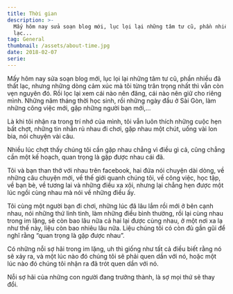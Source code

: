 ```yaml
---
title: Thời gian
description: >-
  Mấy hôm nay sửa soạn blog mới, lục lọi lại những tâm tư cũ, phần nhiều đã thất
  lạc...
tag: General
thumbnail: /assets/about-time.jpg
date: 2018-02-07
serie:
---
```


Mấy hôm nay sửa soạn blog mới, lục lọi lại những tâm tư cũ, phần nhiều đã thất lạc, nhưng những dòng cảm xúc mà tôi từng trân trọng nhất thì vẫn còn vẹn nguyên đó. Rồi lọc lại xem cái nào nên đăng, cái nào nên giữ cho riêng mình. Những năm tháng thời học sinh, rồi những ngày đầu ở Sài Gòn, làm những công việc mới, gặp những người bạn mới,…

Là khi tôi nhận ra trong trí nhớ của mình, tôi vẫn luôn thích những cuộc hẹn bất chợt, những tin nhắn rủ nhau đi chơi, gặp nhau một chút, uống vài lon bia, nói chuyện vài câu.

Nhiều lúc chợt thấy chúng tôi cần gặp nhau chẳng vì điều gì cả, cũng chẳng cần một kế hoạch, quan trọng là gặp được nhau cái đã.

Tôi và bạn than thở với nhau trên facebook, hai đứa nói chuyện dài dòng, về những câu chuyện mới, về thế giới quanh chúng tôi, về công việc, học tập, về bạn bè, về tương lai và những điều xa xôi, nhưng lại chẳng hẹn được một lúc ngồi cùng nhau mà nói về những điều ấy.

Tôi cùng một người bạn đi chơi, những lúc đã lâu lắm rồi mới ở bên cạnh nhau, nói những thứ linh tinh, làm những điều bình thường, rồi lại cùng nhau trong im lặng, sẽ còn bao lâu nữa cả hai lại được cùng nhau, ở một nơi xa lạ như thế này, liệu còn bao nhiêu lâu nữa. Liệu chúng tôi có còn đủ gần gũi để nghĩ rằng “quan trọng là gặp được nhau”.

Có những nỗi sợ hãi trong im lặng, uh thì giống như tất cả điều biết rằng nó sẽ xảy ra, và một lúc nào đó chúng tôi sẽ phải quen dần với nó, hoặc một lúc nào đó chúng tôi nhận ra đã trót quen dần với nó.

Nỗi sợ hãi của những con người đang trưởng thành, là sợ mọi thứ sẽ thay đổi.
